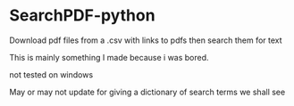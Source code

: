 # SearchPDF-python
Download pdf files from a .csv with links to pdfs then search them for text


This is mainly something I made because i was bored.

not tested on windows

May or may not update for giving a dictionary of search terms we shall see